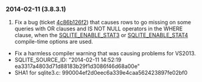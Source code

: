 ### 2014\-02\-11 (3\.8\.3\.1\)

1. Fix a bug (ticket [4c86b126f2](https://www.sqlite.org/src/info/4c86b126f2))
 that causes rows to go missing on some queries with OR clauses and
 IS NOT NULL operators in the WHERE clause, when the [SQLITE\_ENABLE\_STAT3](compile.html#enable_stat3)
 or [SQLITE\_ENABLE\_STAT4](compile.html#enable_stat4) compile\-time options are used.
- Fix a harmless compiler warning that was causing problems for VS2013\.
- SQLITE\_SOURCE\_ID: "2014\-02\-11 14:52:19 ea3317a4803d71d88183b29f1d3086f46d68a00e"
- SHA1 for sqlite3\.c: 990004ef2d0eec6a339e4caa562423897fe02bf0




